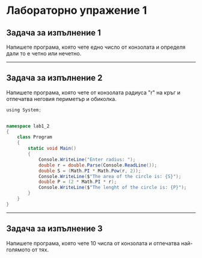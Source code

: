 <!-- $theme: gaia -->

# Лабораторно упражение 1
## Задача за изпълнение 1

Напишете програма, която чете едно число от конзолата и определя дали то е четно или нечетно.

---

## Задача за изпълнение 2
Напишете програма, която чете от конзолата радиуса "r" на кръг и отпечатва неговия периметър и обиколка.

```csharp
﻿using System;


namespace lab1_2
{
    class Program
    {
        static void Main()
        {
            Console.WriteLine("Enter radius: ");
            double r = double.Parse(Console.ReadLine());
            double S = (Math.PI * Math.Pow(r, 2));
            Console.WriteLine($"The area of the circle is: {S}");
            double P = (2 * Math.PI * r);
            Console.WriteLine($"The lenght of the circle is: {P}");
        }
    }
}
```

---

## Задача за изпълнение 3
Напишете програма, която чете 10 числа от конзолата и отпечатва най-голямото от тях.